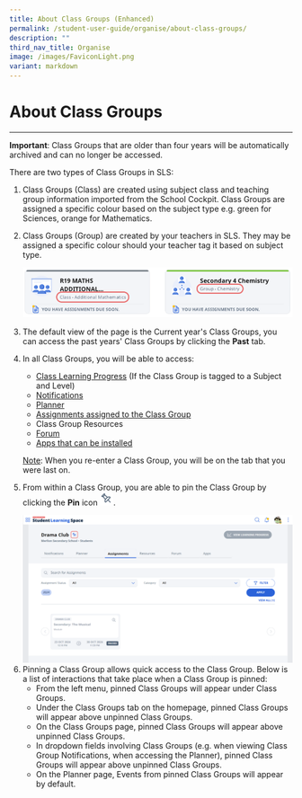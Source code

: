 ```yaml
---
title: About Class Groups (Enhanced)
permalink: /student-user-guide/organise/about-class-groups/
description: ""
third_nav_title: Organise
image: /images/FaviconLight.png
variant: markdown
---
```

<h1 id="about-class-groups">About Class Groups</h1>
<hr>
<p><strong>Important</strong>: Class Groups that are older than four years will be automatically archived and can no longer be accessed.</p>
<p>There are two types of Class Groups in SLS:</p>
<ol>
<li>Class Groups (Class) are created using subject class and teaching group information imported from the School Cockpit. Class Groups are assigned a specific colour based on the subject type e.g. green for Sciences, orange for Mathematics.</li>
<li><p>Class Groups (Group) are created by your teachers in SLS. They may be assigned a specific colour should your teacher tag it based on subject type.</p>
<p> <img src="/images/1Student/O-ClassGroupCards.png" alt="About Class Groups"></p>
</li>
<li><p>The default view of the page is the Current year's Class Groups, you can access the past years' Class Groups by clicking the <strong>Past</strong> tab.</p>
</li>
<li><p>In all Class Groups, you will be able to access:</p>
<ul>
<li><a target="_blank" href="/student-user-guide/track-progress/access-learning-progress/">Class Learning Progress</a> (If the Class Group is tagged to a Subject and Level)</li>
<li><a target="_blank" href="/student-user-guide/notify/view-notifications/">Notifications</a></li>
<li><a target="_blank" href="/student-user-guide/plan/access-planner/">Planner</a></li>
<li><a target="_blank" href="/student-user-guide/assign/access-assignments/]">Assignments assigned to the Class Group</a></li>
<li>Class Group Resources</li>
<li><a target="_blank" href="/student-user-guide/collaborate/access-the-forum/">Forum</a></li>
	<li><a target="_blank" href="/student-user-guide/discover/access-app-library/">Apps that can be installed</a></li></ul>
<p><u>Note</u>: When you re-enter a Class Group, you will be on the tab that you were last on.</p>
</li>
<li><p>From within a Class Group, you are able to pin the Class Group by clicking the <strong>Pin</strong> icon <img style="width:1.5rem; display: inline;" src="/images/Icons/Pin24.svg">. </p>
<img src="/images/1Student/O_ClassGroups.png" alt="About Class Groups">
</li>
<li>Pinning a Class Group allows quick access to the Class Group. Below is a list of interactions that take place when a Class Group is pinned:<ul>
<li>From the left menu, pinned Class Groups will appear under Class Groups.</li>
<li>Under the Class Groups tab on the&nbsp;homepage, pinned Class Groups will appear above unpinned Class Groups.</li>
<li>On&nbsp;the Class Groups&nbsp;page, pinned Class Groups will appear above unpinned Class Groups.</li>
<li>In dropdown fields involving Class Groups (e.g. when viewing Class Group Notifications, when accessing the Planner), pinned Class Groups will appear above unpinned Class Groups.</li>
<li>On the Planner page, Events from pinned Class Groups will appear by default.</li>	
</ul>
</li>
</ol>